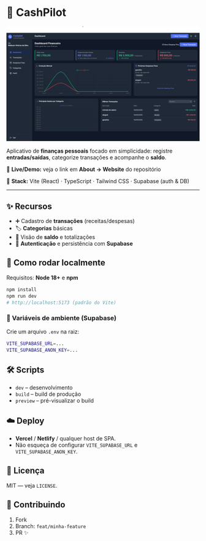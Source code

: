 
# 💸 CashPilot

![Dashboard](public/home-preview.png)

Aplicativo de **finanças pessoais** focado em simplicidade: registre **entradas/saídas**, categorize transações e acompanhe o **saldo**.

🔗 **Live/Demo:** veja o link em **About → Website** do repositório

🧰 **Stack:** Vite (React) · TypeScript · Tailwind CSS · Supabase (auth & DB)

---

## ✨ Recursos
- ➕ Cadastro de **transações** (receitas/despesas)
- 🏷️ **Categorias** básicas
- 🧮 Visão de **saldo** e totalizações
- 🔐 **Autenticação** e persistência com **Supabase**

## 🚀 Como rodar localmente
Requisitos: **Node 18+** e **npm**

```bash
npm install
npm run dev
# http://localhost:5173 (padrão do Vite)

```

### 🔐 Variáveis de ambiente (Supabase)

Crie um arquivo `.env` na raiz:

```bash
VITE_SUPABASE_URL=...
VITE_SUPABASE_ANON_KEY=...

```

## 🛠️ Scripts

- `dev` – desenvolvimento
- `build` – build de produção
- `preview` – pré-visualizar o build

## ☁️ Deploy

- **Vercel** / **Netlify** / qualquer host de SPA.
- Não esqueça de configurar `VITE_SUPABASE_URL` e `VITE_SUPABASE_ANON_KEY`.

## 📄 Licença

MIT — veja `LICENSE`.

## 🤝 Contribuindo

1. Fork
2. Branch: `feat/minha-feature`
3. PR ✨
